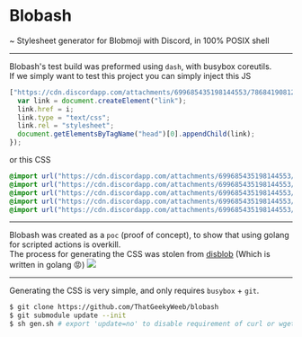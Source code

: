 # Blobash
  ~ Stylesheet generator for Blobmoji with Discord, in 100% POSIX shell
***
  Blobash's test build was preformed using `dash`, with busybox coreutils.\
  If we simply want to test this project you can simply inject this JS
  ```js
["https://cdn.discordapp.com/attachments/699685435198144553/786841908126810122/style_part00.css","https://cdn.discordapp.com/attachments/699685435198144553/786841908173078528/style_part01.css","https://cdn.discordapp.com/attachments/699685435198144553/786841903848488960/style_part02.css","https://cdn.discordapp.com/attachments/699685435198144553/786841904209461278/style_part03.css","https://cdn.discordapp.com/attachments/699685435198144553/786840312185487380/style_part04.css"].forEach(function(i) {
    var link = document.createElement("link");
    link.href = i;
    link.type = "text/css";
    link.rel = "stylesheet";
    document.getElementsByTagName("head")[0].appendChild(link);
});
  ```
  or this CSS
  ```css
@import url("https://cdn.discordapp.com/attachments/699685435198144553/786841908126810122/style_part00.css");
@import url("https://cdn.discordapp.com/attachments/699685435198144553/786841908173078528/style_part01.css");
@import url("https://cdn.discordapp.com/attachments/699685435198144553/786841903848488960/style_part02.css");
@import url("https://cdn.discordapp.com/attachments/699685435198144553/786841904209461278/style_part03.css");
@import url("https://cdn.discordapp.com/attachments/699685435198144553/786840312185487380/style_part04.css");
  ```
***
  Blobash was created as a `poc` (proof of concept), to show that using golang for scripted actions is overkill.\
  The process for generating the CSS was stolen from [disblob](https://github.com/diamondburned/disblob) (Which is written in golang :rage:)
[![](https://github-readme-stats.vercel.app/api/pin/?username=diamondburned&repo=disblob)](https://github.com/diamondburned/disblob)
***
  Generating the CSS is very simple, and only requires `busybox` + `git`.
  ```sh
$ git clone https://github.com/ThatGeekyWeeb/blobash
$ git submodule update --init
$ sh gen.sh # export 'update=no' to disable requirement of curl or wget
  ```
